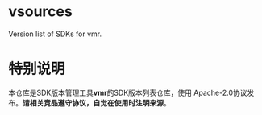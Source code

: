 # vsources

Version list of SDKs for vmr.

# 特别说明

本仓库是SDK版本管理工具**vmr**的SDK版本列表仓库，使用 Apache-2.0协议发布。**请相关竞品遵守协议，自觉在使用时注明来源**。